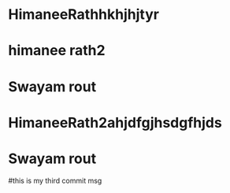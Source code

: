 # HimaneeRathhkhjhjtyr
# himanee rath2
# Swayam rout
# HimaneeRath2ahjdfgjhsdgfhjds
# Swayam rout
#this is my third commit msg
